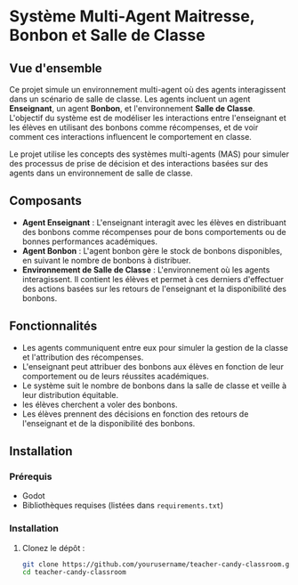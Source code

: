# Système Multi-Agent Maitresse, Bonbon et Salle de Classe

## Vue d'ensemble
Ce projet simule un environnement multi-agent où des agents interagissent dans un scénario de salle de classe. Les agents incluent un agent **Enseignant**, un agent **Bonbon**, et l'environnement **Salle de Classe**. L'objectif du système est de modéliser les interactions entre l'enseignant et les élèves en utilisant des bonbons comme récompenses, et de voir comment ces interactions influencent le comportement en classe.

Le projet utilise les concepts des systèmes multi-agents (MAS) pour simuler des processus de prise de décision et des interactions basées sur des agents dans un environnement de salle de classe.

## Composants
- **Agent Enseignant** : L'enseignant interagit avec les élèves en distribuant des bonbons comme récompenses pour de bons comportements ou de bonnes performances académiques.
- **Agent Bonbon** : L'agent bonbon gère le stock de bonbons disponibles, en suivant le nombre de bonbons à distribuer.
- **Environnement de Salle de Classe** : L'environnement où les agents interagissent. Il contient les élèves et permet à ces derniers d'effectuer des actions basées sur les retours de l'enseignant et la disponibilité des bonbons.
  
## Fonctionnalités
- Les agents communiquent entre eux pour simuler la gestion de la classe et l'attribution des récompenses.
- L'enseignant peut attribuer des bonbons aux élèves en fonction de leur comportement ou de leurs réussites académiques.
- Le système suit le nombre de bonbons dans la salle de classe et veille à leur distribution équitable.
- les élèves cherchent a voler des bonbons.
- Les élèves prennent des décisions en fonction des retours de l'enseignant et de la disponibilité des bonbons.

## Installation

### Prérequis
- Godot
- Bibliothèques requises (listées dans `requirements.txt`)

### Installation
1. Clonez le dépôt :
   ```bash
   git clone https://github.com/yourusername/teacher-candy-classroom.git
   cd teacher-candy-classroom
